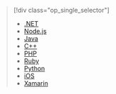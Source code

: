 <!--ms.date: 08/28/2017-->
> [!div class="op_single_selector"]
> * [.NET](../articles/storage/blobs/storage-dotnet-how-to-use-blobs.md)
> * [Node.js](../articles/storage/blobs/storage-nodejs-how-to-use-blob-storage.md)
> * [Java](../articles/storage/blobs/storage-java-how-to-use-blob-storage.md)
> * [C++](../articles/storage/blobs/storage-c-plus-plus-how-to-use-blobs.md)
> * [PHP](../articles/storage/blobs/storage-php-how-to-use-blobs.md)
> * [Ruby](../articles/storage/blobs/storage-ruby-how-to-use-blob-storage.md)
> * [Python](../articles/storage/blobs/storage-python-how-to-use-blob-storage.md)
> * [iOS](../articles/storage/blobs/storage-ios-how-to-use-blob-storage.md)
> * [Xamarin](../articles/storage/blobs/storage-xamarin-blob-storage.md)
> 
>
